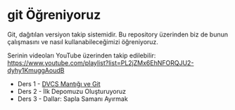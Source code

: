 # git Öğreniyoruz

Git, dağıtılan versiyon takip sistemidir. Bu repository üzerinden biz de bunun çalışmasını ve nasıl kullanabileceğimizi öğreniyoruz.

Serinin videoları YouTube üzerinden takip edilebilir: https://www.youtube.com/playlist?list=PL2jZMx6EhNFORQJU2-dyhy1KmuggAoudB

* Ders 1 - [DVCS Mantığı ve Git](https://www.youtube.com/watch?v=lxsff7o0vjU&list=PL2jZMx6EhNFORQJU2-dyhy1KmuggAoudB&index=1)
* Ders 2 - İlk Depomuzu Oluşturuyoruz
* Ders 3 - Dallar: Sapla Samanı Ayırmak